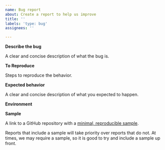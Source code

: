 ```yaml
---
name: Bug report
about: Create a report to help us improve
title: ''
labels: 'type: bug'
assignees: ''

---
```


<!--
Do NOT report Security Vulnerabilities here. Please open a draft security advisory at https://github.com/smooks/smooks/security/advisories/new.
-->

**Describe the bug**

A clear and concise description of what the bug is.

**To Reproduce**

Steps to reproduce the behavior.

**Expected behavior**

A clear and concise description of what you expected to happen.

**Environment**

<!--
Example:
- Smooks: 2.0.0-RC1
- Java: OpenJDK 8
- OS: Ubuntu 20.04
-->

**Sample**

A link to a GitHub repository with a [minimal, reproducible sample](https://stackoverflow.com/help/minimal-reproducible-example).

Reports that include a sample will take priority over reports that do not. At times, we may require a sample, so it is good to try and include a sample up front.
